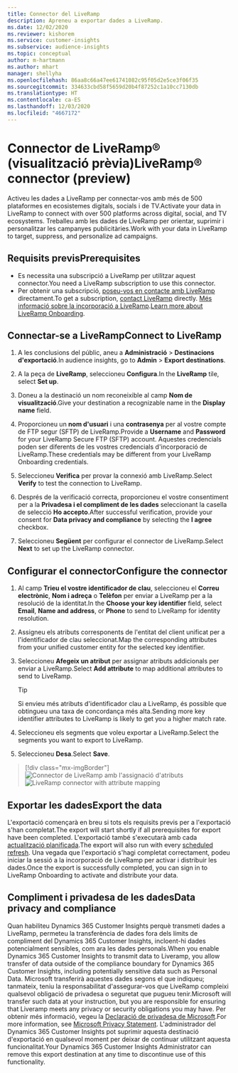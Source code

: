```yaml
---
title: Connector del LiveRamp
description: Apreneu a exportar dades a LiveRamp.
ms.date: 12/02/2020
ms.reviewer: kishorem
ms.service: customer-insights
ms.subservice: audience-insights
ms.topic: conceptual
author: m-hartmann
ms.author: mhart
manager: shellyha
ms.openlocfilehash: 86aa8c66a47ee61741082c95f05d2e5ce3f06f35
ms.sourcegitcommit: 334633cbd58f5659d20b4f87252c1a10cc7130db
ms.translationtype: HT
ms.contentlocale: ca-ES
ms.lasthandoff: 12/03/2020
ms.locfileid: "4667172"
---
```

# <a name="liverampreg-connector-preview"></a><span data-ttu-id="61418-103">Connector de LiveRamp&reg; (visualització prèvia)</span><span class="sxs-lookup"><span data-stu-id="61418-103">LiveRamp&reg; connector (preview)</span></span>

<span data-ttu-id="61418-104">Activeu les dades a LiveRamp per connectar-vos amb més de 500 plataformes en ecosistemes digitals, socials i de TV.</span><span class="sxs-lookup"><span data-stu-id="61418-104">Activate your data in LiveRamp to connect with over 500 platforms across digital, social, and TV ecosystems.</span></span> <span data-ttu-id="61418-105">Treballeu amb les dades de LiveRamp per orientar, suprimir i personalitzar les campanyes publicitàries.</span><span class="sxs-lookup"><span data-stu-id="61418-105">Work with your data in LiveRamp to target, suppress, and personalize ad campaigns.</span></span>

## <a name="prerequisites"></a><span data-ttu-id="61418-106">Requisits previs</span><span class="sxs-lookup"><span data-stu-id="61418-106">Prerequisites</span></span>

- <span data-ttu-id="61418-107">Es necessita una subscripció a LiveRamp per utilitzar aquest connector.</span><span class="sxs-lookup"><span data-stu-id="61418-107">You need a LiveRamp subscription to use this connector.</span></span>
- <span data-ttu-id="61418-108">Per obtenir una subscripció, [poseu-vos en contacte amb LiveRamp](https://liveramp.com/contact/) directament.</span><span class="sxs-lookup"><span data-stu-id="61418-108">To get a subscription, [contact LiveRamp](https://liveramp.com/contact/) directly.</span></span> <span data-ttu-id="61418-109">[Més informació sobre la incorporació a LiveRamp](https://liveramp.com/our-platform/data-onboarding/).</span><span class="sxs-lookup"><span data-stu-id="61418-109">[Learn more about LiveRamp Onboarding](https://liveramp.com/our-platform/data-onboarding/).</span></span>

## <a name="connect-to-liveramp"></a><span data-ttu-id="61418-110">Connectar-se a LiveRamp</span><span class="sxs-lookup"><span data-stu-id="61418-110">Connect to LiveRamp</span></span>

1. <span data-ttu-id="61418-111">A les conclusions del públic, aneu a **Administració** > **Destinacions d'exportació**.</span><span class="sxs-lookup"><span data-stu-id="61418-111">In audience insights, go to **Admin** > **Export destinations**.</span></span>

1. <span data-ttu-id="61418-112">A la peça de **LiveRamp**, seleccioneu **Configura**.</span><span class="sxs-lookup"><span data-stu-id="61418-112">In the **LiveRamp** tile, select **Set up**.</span></span>

1. <span data-ttu-id="61418-113">Doneu a la destinació un nom reconeixible al camp **Nom de visualització**.</span><span class="sxs-lookup"><span data-stu-id="61418-113">Give your destination a recognizable name in the **Display name** field.</span></span>

1. <span data-ttu-id="61418-114">Proporcioneu un **nom d'usuari** i una **contrasenya** per al vostre compte de FTP segur (SFTP) de LiveRamp.</span><span class="sxs-lookup"><span data-stu-id="61418-114">Provide a **Username** and **Password** for your LiveRamp Secure FTP (SFTP) account.</span></span>
<span data-ttu-id="61418-115">Aquestes credencials poden ser diferents de les vostres credencials d'incorporació de LiveRamp.</span><span class="sxs-lookup"><span data-stu-id="61418-115">These credentials may be different from your LiveRamp Onboarding credentials.</span></span>

1. <span data-ttu-id="61418-116">Seleccioneu **Verifica** per provar la connexió amb LiveRamp.</span><span class="sxs-lookup"><span data-stu-id="61418-116">Select **Verify** to test the connection to LiveRamp.</span></span>

1. <span data-ttu-id="61418-117">Després de la verificació correcta, proporcioneu el vostre consentiment per a la **Privadesa i el compliment de les dades** seleccionant la casella de selecció **Ho accepto**.</span><span class="sxs-lookup"><span data-stu-id="61418-117">After successful verification, provide your consent for **Data privacy and compliance** by selecting the **I agree** checkbox.</span></span>

1. <span data-ttu-id="61418-118">Seleccioneu **Següent** per configurar el connector de LiveRamp.</span><span class="sxs-lookup"><span data-stu-id="61418-118">Select **Next** to set up the LiveRamp connector.</span></span>

## <a name="configure-the-connector"></a><span data-ttu-id="61418-119">Configurar el connector</span><span class="sxs-lookup"><span data-stu-id="61418-119">Configure the connector</span></span>

1. <span data-ttu-id="61418-120">Al camp **Trieu el vostre identificador de clau**, seleccioneu el **Correu electrònic**, **Nom i adreça** o **Telèfon** per enviar a LiveRamp per a la resolució de la identitat.</span><span class="sxs-lookup"><span data-stu-id="61418-120">In the **Choose your key identifier** field, select **Email**,  **Name and address**, or **Phone** to send to LiveRamp for identity resolution.</span></span>

1. <span data-ttu-id="61418-121">Assigneu els atributs corresponents de l'entitat del client unificat per a l'identificador de clau seleccionat.</span><span class="sxs-lookup"><span data-stu-id="61418-121">Map the corresponding attributes from your unified customer entity for the selected key identifier.</span></span>

1. <span data-ttu-id="61418-122">Seleccioneu **Afegeix un atribut** per assignar atributs addicionals per enviar a LiveRamp.</span><span class="sxs-lookup"><span data-stu-id="61418-122">Select **Add attribute** to map additional attributes to send to LiveRamp.</span></span>

   > [!TIP]
   > <span data-ttu-id="61418-123">Si envieu més atributs d'identificador clau a LiveRamp, és possible que obtingueu una taxa de concordança més alta.</span><span class="sxs-lookup"><span data-stu-id="61418-123">Sending more key identifier attributes to LiveRamp is likely to get you a higher match rate.</span></span>

1. <span data-ttu-id="61418-124">Seleccioneu els segments que voleu exportar a LiveRamp.</span><span class="sxs-lookup"><span data-stu-id="61418-124">Select the segments you want to export to LiveRamp.</span></span>

1. <span data-ttu-id="61418-125">Seleccioneu **Desa**.</span><span class="sxs-lookup"><span data-stu-id="61418-125">Select **Save**.</span></span>

> [!div class="mx-imgBorder"]
> <span data-ttu-id="61418-126">![Connector de LiveRamp amb l'assignació d'atributs](media/export-liveramp-segments.png "Connector de LiveRamp amb l'assignació d'atributs")</span><span class="sxs-lookup"><span data-stu-id="61418-126">![LiveRamp connector with attribute mapping](media/export-liveramp-segments.png "LiveRamp connector with attribute mapping")</span></span>

## <a name="export-the-data"></a><span data-ttu-id="61418-127">Exportar les dades</span><span class="sxs-lookup"><span data-stu-id="61418-127">Export the data</span></span>

<span data-ttu-id="61418-128">L'exportació començarà en breu si tots els requisits previs per a l'exportació s'han completat.</span><span class="sxs-lookup"><span data-stu-id="61418-128">The export will start shortly if all prerequisites for export have been completed.</span></span> <span data-ttu-id="61418-129">L'exportació també s'executarà amb cada [actualització planificada](system.md#schedule-tab).</span><span class="sxs-lookup"><span data-stu-id="61418-129">The export will also run with every [scheduled refresh](system.md#schedule-tab).</span></span>
<span data-ttu-id="61418-130">Una vegada que l'exportació s'hagi completat correctament, podeu iniciar la sessió a la incorporació de LiveRamp per activar i distribuir les dades.</span><span class="sxs-lookup"><span data-stu-id="61418-130">Once the export is successfully completed, you can sign in to LiveRamp Onboarding to activate and distribute your data.</span></span>

## <a name="data-privacy-and-compliance"></a><span data-ttu-id="61418-131">Compliment i privadesa de les dades</span><span class="sxs-lookup"><span data-stu-id="61418-131">Data privacy and compliance</span></span>

<span data-ttu-id="61418-132">Quan habiliteu Dynamics 365 Customer Insights perquè transmeti dades a LiveRamp, permeteu la transferència de dades fora dels límits de compliment del Dynamics 365 Customer Insights, incloent-hi dades potencialment sensibles, com ara les dades personals.</span><span class="sxs-lookup"><span data-stu-id="61418-132">When you enable Dynamics 365 Customer Insights to transmit data to Liveramp, you allow transfer of data outside of the compliance boundary for Dynamics 365 Customer Insights, including potentially sensitive data such as Personal Data.</span></span> <span data-ttu-id="61418-133">Microsoft transferirà aquestes dades segons el que indiqueu; tanmateix, teniu la responsabilitat d'assegurar-vos que LiveRamp compleixi qualsevol obligació de privadesa o seguretat que pugueu tenir.</span><span class="sxs-lookup"><span data-stu-id="61418-133">Microsoft will transfer such data at your instruction, but you are responsible for ensuring that Liveramp meets any privacy or security obligations you may have.</span></span> <span data-ttu-id="61418-134">Per obtenir més informació, vegeu la [Declaració de privadesa de Microsoft](https://go.microsoft.com/fwlink/?linkid=396732).</span><span class="sxs-lookup"><span data-stu-id="61418-134">For more information, see [Microsoft Privacy Statement](https://go.microsoft.com/fwlink/?linkid=396732).</span></span>
<span data-ttu-id="61418-135">L'administrador del Dynamics 365 Customer Insights pot suprimir aquesta destinació d'exportació en qualsevol moment per deixar de continuar utilitzant aquesta funcionalitat.</span><span class="sxs-lookup"><span data-stu-id="61418-135">Your Dynamics 365 Customer Insights Administrator can remove this export destination at any time to discontinue use of this functionality.</span></span>